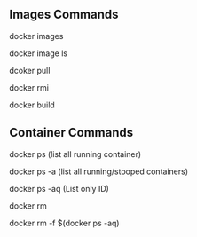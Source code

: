 ## Images Commands

docker images

docker image ls

dcoker pull <image-name>

docker rmi <image-id>

docker build 


## Container Commands

docker ps     (list all running container)

docker ps -a  (list all running/stooped containers)

docker ps -aq  (List only ID)

docker rm <cont-id>

docker rm -f $(docker ps -aq)
